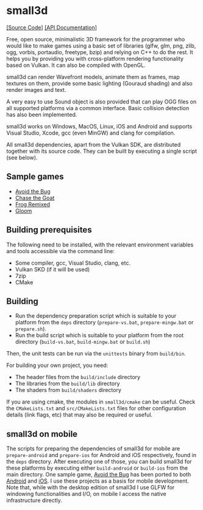 # small3d

[[Source Code]](https://github.com/dimi309/small3d) [[API Documentation]](https://dimi309.github.io/small3d)

Free, open source, minimalistic 3D framework for the programmer who 
would like to make games using a basic set of libraries (glfw, 
glm, png, zlib, ogg, vorbis, portaudio, freetype, bzip) and relying on
C++ to do the rest. It helps you by providing you with cross-platform rendering
functionality based on Vulkan. It can also be compiled with OpenGL. 

small3d can render Wavefront models, animate them as frames, map textures on 
them, provide some basic lighting (Gouraud shading) and also render images and
text.

A very easy to use Sound object is also provided that can play OGG files on all
supported platforms via a common interface. Basic collision detection has
also been implemented.

small3d works on Windows, MacOS, Linux, iOS and Android and supports Visual 
Studio, Xcode, gcc (even MinGW) and clang for compilation.

All small3d dependencies, apart from the Vulkan SDK, are distributed together 
with its source code. They can be built by executing a single script (see 
below).

## Sample games

- [Avoid the Bug](https://github.com/dimi309/avoidthebug)
- [Chase the Goat](https://github.com/dimi309/chasethegoat)
- [Frog Remixed](https://github.com/dimi309/frogremixed)
- [Gloom](https://github.com/dimi309/gloom)

## Building prerequisites

The following need to be installed, with the relevant environment variables
and tools accessible via the command line:

- Some compiler, gcc, Visual Studio, clang, etc.
- Vulkan SKD (if it will be used)
- 7zip
- CMake

## Building

- Run the dependency preparation script which is suitable to your platform
  from the `deps` directory (`prepare-vs.bat`, `prepare-mingw.bat` or 
  `prepare.sh`).
- Run the build script which is suitable to your platform from the root 
  directory (`build-vs.bat`, `build-mingw.bat` or `build.sh`)
	
Then, the unit tests can be run via the `unittests` binary from `build/bin`. 

For building your own project, you need:

- The header files from the `build/include` directory
- The libraries from the `build/lib` directory 
- The shaders from `build/shaders` directory

If you are using cmake, the modules in `small3d/cmake` can be useful. Check the 
`CMakeLists.txt` and `src/CMakeLists.txt` files for other configuration details 
(link flags, etc) that may also be required or useful.

## small3d on mobile

The scripts for preparing the dependencies of small3d for mobile are `prepare-android`
and `prepare-ios` for Android and iOS respectively, found in the `deps` directory. 
After executing one of those, you can build small3d for these platforms by executing
either `build-android` or `build-ios` from the main directory. One sample game, 
[Avoid the Bug](https://github.com/dimi309/avoidthebug) has been ported to
both [Android](https://github.com/dimi309/avoidthebug-android) and 
[iOS](https://github.com/dimi309/avoidthebug-ios). I use these projects as a basis
for mobile development. Note that, while with the desktop edition of small3d
I use GLFW for windowing functionalities and I/O, on mobile I access the native
infrastructure directly.
